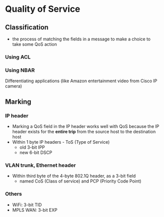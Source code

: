 # Quality of Service

## Classification
- the process of matching the fields in a message to make a choice to take some QoS action

### Using ACL

### Using NBAR
Differentiating applications (like Amazon entertainment video from Cisco IP camera)

## Marking

### IP header
- Marking a QoS field in the IP header works well with QoS because the IP header exists for the **entire trip** from the source host to the destination host
- Within 1 byte IP headers - ToS (Type of Service)
    - old 3-bit IPP
    - new 6-bit DSCP

### VLAN trunk, Ethernet header
- Within third byte of the 4-byte 802.1Q header, as a 3-bit field
    - named CoS (Class of service) and PCP (Priority Code Point)

### Others
- WiFi: 3-bit TID
- MPLS WAN: 3-bit EXP
